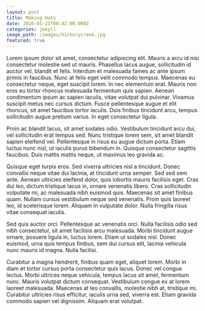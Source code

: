 ```yaml
---
layout: post
title: Making Hats
date: 2016-05-21T00:42:00.000Z
categories: jekyll
image_path: /images/hickorycreek.jpg
featured: true
---
```



Lorem ipsum dolor sit amet, consectetur adipiscing elit. Mauris a arcu id nisi consectetur molestie sed ut mauris. Phasellus lacus augue, sollicitudin id auctor vel, blandit et felis. Interdum et malesuada fames ac ante ipsum primis in faucibus. Nunc at felis eget velit commodo tempus. Maecenas eu consectetur neque, eget suscipit lorem. In nec elementum erat. Mauris non eros eu tortor rhoncus malesuada fermentum quis sapien. Aenean condimentum ipsum ac sapien iaculis, vitae volutpat dui pulvinar. Vivamus suscipit metus nec cursus dictum. Fusce pellentesque augue et elit rhoncus, sit amet faucibus tortor iaculis. Duis finibus tincidunt arcu, tempus sollicitudin augue pretium varius. In eget consectetur ligula.

Proin ac blandit lacus, sit amet sodales odio. Vestibulum tincidunt arcu dui, vel sollicitudin erat tempus sed. Nunc tristique lorem sem, sit amet blandit sapien eleifend vel. Pellentesque in risus eu augue dictum porta. Etiam luctus nunc nisl, ut iaculis purus bibendum in. Quisque consectetur sagittis faucibus. Duis mattis mattis neque, ut maximus leo gravida ac.

Quisque eget turpis eros. Sed viverra ultricies nisl a tincidunt. Donec convallis neque vitae dui lacinia, at tincidunt urna semper. Sed sed sem ante. Aenean ultricies eleifend dolor, quis lobortis mauris facilisis eget. Cras dui leo, dictum tristique lacus in, ornare venenatis libero. Cras sollicitudin vulputate mi, ac malesuada nibh euismod quis. Maecenas sit amet finibus quam. Nullam cursus vestibulum neque sed venenatis. Proin quis laoreet leo, id scelerisque lorem. Aliquam in vulputate dolor. Nulla fringilla risus vitae consequat iaculis.

Sed quis auctor orci. Pellentesque ac venenatis orci. Nulla facilisis odio sed nibh consectetur, sit amet facilisis arcu malesuada. Morbi tincidunt augue ornare, posuere ligula in, luctus lorem. Etiam ut sodales nisl. Donec euismod, urna quis tempus finibus, sem dui cursus elit, lacinia vehicula nunc mauris id magna. Nulla facilisi.

Curabitur a magna hendrerit, finibus quam eget, aliquet lorem. Morbi in diam et tortor cursus porta consectetur quis lacus. Donec vel congue lectus. Morbi ultrices neque vehicula, tempus lacus sit amet, fermentum nunc. Mauris volutpat dictum consequat. Vestibulum congue ex at lorem laoreet malesuada. Maecenas at leo convallis, molestie nibh at, tristique mi. Curabitur ultricies risus efficitur, iaculis urna sed, viverra est. Etiam gravida commodo sapien vel dignissim. Aliquam erat volutpat.